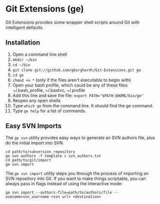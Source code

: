 Git Extensions (ge)
===================

Git Extensions provides some wrapper shell scripts around Git with intelligent defaults.

Installation
------------

1. Open a command line shell
2. `mkdir ~/bin`
3. `cd ~/bin`
4. `git clone git://github.com/gburghardt/Git-Extensions.git ge`
5. `cd ge`
6. `chmod +x *` (only if the files aren't executable to begin with)
7. Open your bash profile, which could be any of these files: ~/.bash_profile, ~/.bashrc, ~/.profile
8. Add this line and save the file: `export PATH="$PATH:$HOME/bin/ge"`
9. Reopen any open shells
10. Type `which ge` from the command line. It should find the ge command.
11. Type `ge help` for a list of commands.

Easy SVN Imports
----------------

The `ge svn` utility provides easy ways to generate an SVN authors file, plus do the initial import into SVN.

	cd path/to/subversion_repository
	ge svn authors -f template > svn_authors.txt
	cd path/to/git/import
	ge svn import

The `ge svn import` utility steps you through the process of importing an SVN repository into Git. If you want to make things scriptable, you can always pass in flags instead of using the interactive mode:

	ge svn import --authors-file=path/to/authors/file --usename=svn_username <svn url> <destination>
